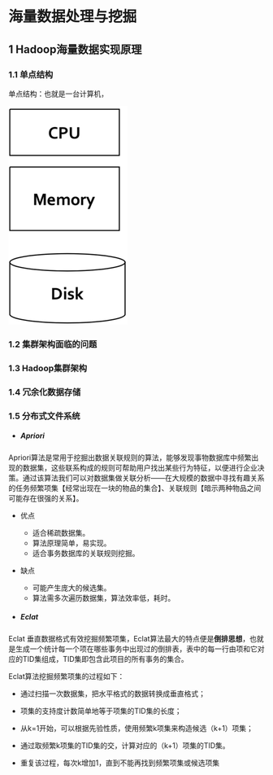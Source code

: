 # 海量数据处理与挖掘

## 1  Hadoop海量数据实现原理

### 1.1 单点结构

单点结构：也就是一台计算机，

![1574933675878](image\1574933675878.png)

###  1.2 集群架构面临的问题



###  1.3 Hadoop集群架构



###  1.4 冗余化数据存储



###  1.5 分布式文件系统





























































































































































































- ##### Apriori 

Apriori算法是常用于挖掘出数据关联规则的算法，能够发现事物数据库中频繁出现的数据集，这些联系构成的规则可帮助用户找出某些行为特征，以便进行企业决策。通过该算法我们可以对数据集做关联分析——在大规模的数据中寻找有趣关系的任务频繁项集【经常出现在一块的物品的集合】、关联规则【暗示两种物品之间可能存在很强的关系】。

- 优点
  - 适合稀疏数据集。
  - 算法原理简单，易实现。
  - 适合事务数据库的关联规则挖掘。

- 缺点
  - 可能产生庞大的候选集。
  - 算法需多次遍历数据集，算法效率低，耗时。

- ##### Eclat

Eclat 垂直数据格式有效挖掘频繁项集，Eclat算法最大的特点便是**倒排思想**，也就是生成一个统计每一个项在哪些事务中出现过的倒排表，表中的每一行由项和它对应的TID集组成，TID集即包含此项目的所有事务的集合。

Eclat算法挖掘频繁项集的过程如下：

- 通过扫描一次数据集，把水平格式的数据转换成垂直格式；

- 项集的支持度计数简单地等于项集的TID集的长度；

- 从k=1开始，可以根据先验性质，使用频繁k项集来构造候选（k+1）项集；

- 通过取频繁k项集的TID集的交，计算对应的（k+1）项集的TID集。

- 重复该过程，每次k增加1，直到不能再找到频繁项集或候选项集